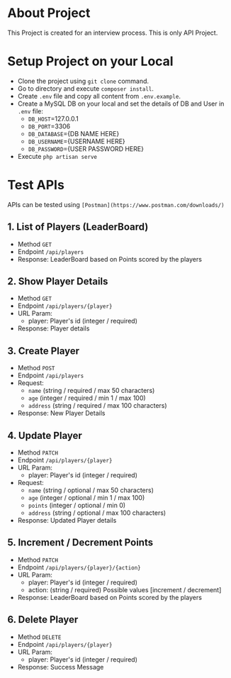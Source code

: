 
# About Project

This Project is created for an interview process. This is only API Project. 


# Setup Project on your Local

- Clone the project using `git clone` command.
- Go to directory and execute `composer install`.
- Create `.env` file and copy all content from `.env.example`.
- Create a MySQL DB on your local and set the details of DB and User in `.env` file:
  -  `DB_HOST`=127.0.0.1
  -  `DB_PORT`=3306
  -  `DB_DATABASE`={DB NAME HERE}
  -  `DB_USERNAME`={USERNAME HERE}
  -  `DB_PASSWORD`={USER PASSWORD HERE}
- Execute `php artisan serve`

# Test APIs

APIs can be tested using `[Postman](https://www.postman.com/downloads/)`

## 1. List of Players (LeaderBoard)
- Method `GET`
- Endpoint `/api/players`
- Response: LeaderBoard based on Points scored by the players


## 2. Show Player Details
- Method `GET`
- Endpoint `/api/players/{player}`
- URL Param:
    - player: Player's id (integer / required)
- Response: Player details

## 3. Create Player
- Method `POST`
- Endpoint `/api/players`
- Request: 
  - `name` (string / required / max 50 characters)
  - `age` (integer / required / min 1 / max 100)
  - `address` (string / required / max 100 characters)
- Response: New Player Details

## 4. Update Player
- Method `PATCH`
- Endpoint `/api/players/{player}`
- URL Param:
    - player: Player's id (integer / required)
- Request:
  - `name` (string / optional / max 50 characters)
  - `age` (integer / optional / min 1 / max 100)
  - `points` (integer / optional / min 0)
  - `address` (string / optional / max 100 characters)
- Response: Updated Player details

## 5. Increment / Decrement Points
- Method `PATCH`
- Endpoint `/api/players/{player}/{action}`
- URL Param:
  - player: Player's id (integer / required)
  - action: (string / required) Possible values [increment / decrement]
- Response: LeaderBoard based on Points scored by the players


## 6. Delete Player
- Method `DELETE`
- Endpoint `/api/players/{player}`
- URL Param:
    - player: Player's id (integer / required)
- Response: Success Message
